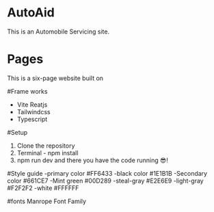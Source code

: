 # AutoAid
This is an Automobile Servicing site.

# Pages
This is a six-page website built on 

#Frame works
- Vite Reatjs
- Tailwindcss
- Typescript

#Setup
1) Clone the repository
2) Terminal - npm install
3) npm run dev and there you have the code running 😎!

#Style guide
-primary color #FF6433
-black color #1E1B1B
-Secondary color #661CE7
-Mint green #00D289
-steal-gray #E2E6E9
-light-gray #F2F2F2
-white #FFFFFF

#fonts
Manrope Font Family
